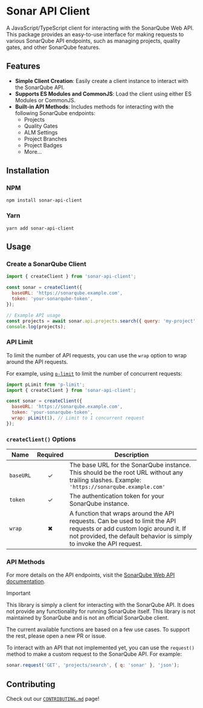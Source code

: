 # Sonar API Client

A JavaScript/TypeScript client for interacting with the SonarQube Web API.
This package provides an easy-to-use interface for making requests to various SonarQube API endpoints, such as managing projects, quality gates, and other SonarQube features.

## Features

- **Simple Client Creation**: Easily create a client instance to interact with the SonarQube API.
- **Supports ES Modules and CommonJS**: Load the client using either ES Modules or CommonJS.
- **Built-in API Methods**: Includes methods for interacting with the following SonarQube endpoints:
  - Projects
  - Quality Gates
  - ALM Settings
  - Project Branches
  - Project Badges
  - More…

## Installation

### NPM

```shell
npm install sonar-api-client
```

### Yarn

```shell
yarn add sonar-api-client
```

## Usage

### Create a SonarQube Client

```javascript
import { createClient } from 'sonar-api-client';

const sonar = createClient({
  baseURL: 'https://sonarqube.example.com',
  token: 'your-sonarqube-token',
});

// Example API usage
const projects = await sonar.api.projects.search({ query: 'my-project' });
console.log(projects);
```

### API Limit

To limit the number of API requests, you can use the `wrap` option to wrap around the API requests.

For example, using [`p-limit`](https://www.npmjs.com/package/p-limit) to limit the number of concurrent requests:

```javascript
import pLimit from 'p-limit';
import { createClient } from 'sonar-api-client';

const sonar = createClient({
  baseURL: 'https://sonarqube.example.com',
  token: 'your-sonarqube-token',
  wrap: pLimit(1), // Limit to 1 concurrent request
});
```

### `createClient()` Options

| Name      | Required | Description                                                                                                                                                                                    |
| --------- | :------: | ---------------------------------------------------------------------------------------------------------------------------------------------------------------------------------------------- |
| `baseURL` |    ✓     | The base URL for the SonarQube instance. This should be the root URL without any trailing slashes. Example: `'https://sonarqube.example.com'`                                                  |
| `token`   |    ✓     | The authentication token for your SonarQube instance.                                                                                                                                          |
| `wrap`    |    ✖    | A function that wraps around the API requests. Can be used to limit the API requests or add custom logic around it. If not provided, the default behavior is simply to invoke the API request. |

### API Methods

For more details on the API endpoints, visit the [SonarQube Web API documentation](https://next.sonarqube.com/sonarqube/web_api/api/).

> [!important]
> This library is simply a client for interacting with the SonarQube API. It does not provide any functionality for running SonarQube itself.
> This library is not maintained by SonarQube and is not an official SonarQube client.
>
> The current available functions are based on a few use cases.
> To support the rest, please open a new PR or issue.

To interact with an API that not implemented yet, you can use the `request()` method to make a custom request to the SonarQube API.
For example:

```javascript
sonar.request('GET', 'projects/search', { q: 'sonar' }, 'json');
```

## Contributing

Check out our [`CONTRIBUTING.md`](CONTRIBUTING.md) page!

